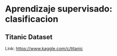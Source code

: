 # Aprendizaje supervisado: clasificacion

## Titanic Dataset
Link: https://www.kaggle.com/c/titanic
